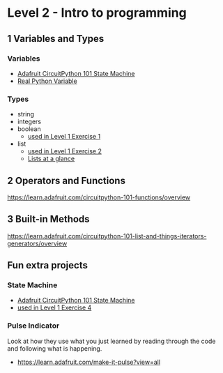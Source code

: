 # Level 2 - Intro to programming

## 1 Variables and Types

### Variables
- [Adafruit CircuitPython 101 State Machine](https://learn.adafruit.com/basic-datastructures-in-circuitpython/overview)
- [Real Python Variable](https://realpython.com/python-variables/)

### Types
- string
- integers
- boolean
  + [used in Level 1 Exercise 1](https://github.com/mimiflynn/cpx-training/blob/master/Level%201%20-%20Intro%20to%20CPX/1-blink/main.py)
- list
  + [used in Level 1 Exercise 2](https://github.com/mimiflynn/cpx-training/blob/master/Level%201%20-%20Intro%20to%20CPX/2-lights/main.py)
  + [Lists at a glance](https://en.wikibooks.org/wiki/Python_Programming/Lists)

## 2 Operators and Functions
https://learn.adafruit.com/circuitpython-101-functions/overview

## 3 Built-in Methods
https://learn.adafruit.com/circuitpython-101-list-and-things-iterators-generators/overview

## Fun extra projects

### State Machine
- [Adafruit CircuitPython 101 State Machine](https://learn.adafruit.com/circuitpython-101-state-machines/overview)
- [used in Level 1 Exercise 4](https://github.com/mimiflynn/cpx-training/blob/master/Level%201%20-%20Intro%20to%20CPX/4-touch/main.py)

### Pulse Indicator
Look at how they use what you just learned by reading through the code and following what is happening.

- https://learn.adafruit.com/make-it-pulse?view=all
